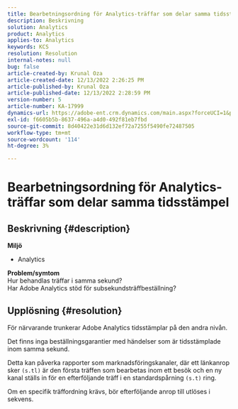 ```yaml
---
title: Bearbetningsordning för Analytics-träffar som delar samma tidsstämpel
description: Beskrivning
solution: Analytics
product: Analytics
applies-to: Analytics
keywords: KCS
resolution: Resolution
internal-notes: null
bug: false
article-created-by: Krunal Oza
article-created-date: 12/13/2022 2:26:25 PM
article-published-by: Krunal Oza
article-published-date: 12/13/2022 2:28:59 PM
version-number: 5
article-number: KA-17999
dynamics-url: https://adobe-ent.crm.dynamics.com/main.aspx?forceUCI=1&pagetype=entityrecord&etn=knowledgearticle&id=c59aec1b-f27a-ed11-81ac-6045bd006b3d
exl-id: f6605b5b-8637-496a-a4d0-492f81eb7fbd
source-git-commit: 8d40422e31d6d132ef72a7255f5490fe72487505
workflow-type: tm+mt
source-wordcount: '114'
ht-degree: 3%

---
```


# Bearbetningsordning för Analytics-träffar som delar samma tidsstämpel

## Beskrivning {#description}

<b>Miljö</b>
- Analytics 



<b>Problem/symtom</b><br>Hur behandlas träffar i samma sekund?<br>Har Adobe Analytics stöd för subsekundsträffbeställning?

## Upplösning {#resolution}


För närvarande trunkerar Adobe Analytics tidsstämplar på den andra nivån.

Det finns inga beställningsgarantier med händelser som är tidsstämplade inom samma sekund.

Detta kan påverka rapporter som marknadsföringskanaler, där ett länkanrop sker `(s.tl)` är den första träffen som bearbetas inom ett besök och en ny kanal ställs in för en efterföljande träff i en standardspårning `(s.t)` ring.

Om en specifik träffordning krävs, bör efterföljande anrop till utlöses i sekvens.
